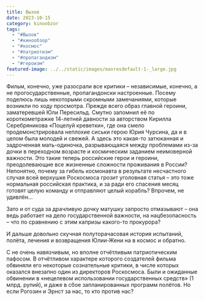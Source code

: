 ```yaml
---
title: Вызов
date: 2023-10-15
category: kinoobzor
tags:
  - "#Вызов"
  - "#кинообзор"
  - "#космос"
  - "#патриотизм"
  - "#пропагандизм"
  - "#героизм"
featured-image: ../../static/images/maxresdefault-1-_large.jpg
---
```

Фильм, конечно, уже разосрали все критики – независимые, конечно, а не прогосударственные, пропагандонски настроенные. Посему поделюсь лишь некоторыми скромными замечаниями, которые возникли по ходу просмотра. Прежде всего образ главной героини, заматеревшей Юли Пересильд. Смутно запомнил её по короткометражке 14-летней давности за авторством Кирилла Серебряникова «Поцелуй креветки», где она смело продемонстрировала неплохие сиськи герою Юрия Чурсина, да и в целом была молодей и свежей. А здесь это какая-то затюканная и задроченная мать-одиночка, разрывающаяся между проблемами из-за дочки в переходном возрасте и космическим заданием неимоверной важности. Это такие теперь российские герои и героини, преодолевающие все жизненные сложности проживания в России?
 Непонятно, почему за гибель космонавта в результате несчастного случая всей верхушке Роскосмоса грозит уголовная статья – это тоже нормальная российская практика, и за ради его спасения месяц готовят целую команду и отправляют целый корабль? Впрочем, не удивлён…

Зато и от суда за драчливую дочку матушку запросто отмазывают – она ведь работает на дело государственной важности, на нацбезопасность – что по сравнению с этим капризы какого-то прокурора?

И дальше довольно скучная полуторачасовая история испытаний, полёта, лечения и возвращения Юлии-Жени на в космос и обратно.

С не очень навязчивым, но вполне отчётливым патриотическим пафосом. В отчётливом характере которого создателей фильма обвиняли его некоторые сознательные критики, в числе которых оказался внезапно один из директоров Роскосмоса. Были и ожиданные обвинении в «нецелевом использовании государственных средств» (1 млрд. рупий), и даже в сбое запланированных программ полётов. Но если Рогозин и Эрнст за нас, то кто против нас?
